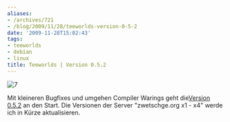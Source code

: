 ```yaml
---
aliases:
- /archives/721
- /blog/2009/11/28/teeworlds-version-0-5-2
date: '2009-11-28T15:02:43'
tags:
- teeworlds
- debian
- linux
title: Teeworlds | Version 0.5.2
---
```


![7](/uploads/2009/11/7.png)

Mit kleineren Bugfixes und umgehen Compiler
Warings geht die[Version 0.5.2](http://teeworlds.com/?page=downloads) an
den Start. Die Versionen der Server "zwetschge.org x1 - x4" werde ich in
Kürze aktualisieren.